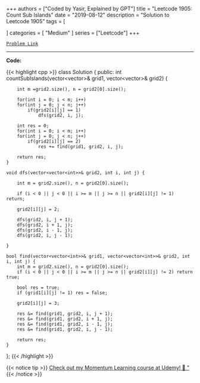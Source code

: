 
+++
authors = ["Coded by Yasir, Explained by GPT"]
title = "Leetcode 1905: Count Sub Islands"
date = "2019-08-12"
description = "Solution to Leetcode 1905"
tags = [
    
]
categories = [
    "Medium"
]
series = ["Leetcode"]
+++



[`Problem Link`](https://leetcode.com/problems/count-sub-islands/description/)

---

**Code:**

{{< highlight cpp >}}
class Solution {
public:
    int countSubIslands(vector<vector<int>>& grid1, vector<vector<int>>& grid2) {
        
        int m =grid2.size(), n = grid2[0].size();
        
        for(int i = 0; i < m; i++)
        for(int j = 0; j < n; j++)
            if(grid2[i][j] == 1)
                dfs(grid2, i, j);
        
        int res = 0;
        for(int i = 0; i < m; i++)
        for(int j = 0; j < n; j++)
            if(grid2[i][j] == 2)
                res += find(grid1, grid2, i, j);
        
        return res;
    }
    
    void dfs(vector<vector<int>>& grid2, int i, int j) {

        int m = grid2.size(), n = grid2[0].size();

        if (i < 0 || j < 0 || i >= m || j >= n || grid2[i][j] != 1) return;

        grid2[i][j] = 2;

        dfs(grid2, i, j + 1);
        dfs(grid2, i + 1, j);
        dfs(grid2, i - 1, j);
        dfs(grid2, i, j - 1);

    }

    bool find(vector<vector<int>>& grid1, vector<vector<int>>& grid2, int i, int j) {
        int m = grid2.size(), n = grid2[0].size();
        if (i < 0 || j < 0 || i >= m || j >= n || grid2[i][j] != 2) return true;

        bool res = true;
        if (grid1[i][j] != 1) res = false;

        grid2[i][j] = 3;

        res &= find(grid1, grid2, i, j + 1);
        res &= find(grid1, grid2, i + 1, j);
        res &= find(grid1, grid2, i - 1, j);
        res &= find(grid1, grid2, i, j - 1);

        return res;
    }

};
{{< /highlight >}}



{{< notice tip >}}
[Check out my Momentum Learning course at Udemy! 🚀 "](https://www.udemy.com/course/blind-75-the-data-structures-and-algorithms-essentials/)
{{< /notice >}}

